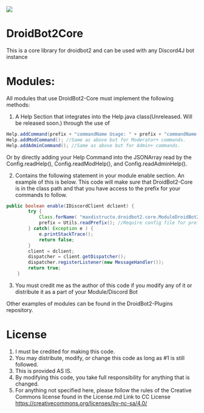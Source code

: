 [![](https://jitpack.io/v/MaxDistructo/droidbot2core.svg)](https://jitpack.io/#MaxDistructo/droidbot2core)

# DroidBot2Core

This is a core library for droidbot2 and can be used with any Discord4J bot instance

# Modules:

All modules that use DroidBot2-Core must implement the following methods:

1. A Help Section that integrates into the Help.java class(Unreleased. Will be released soon.) through the use of
```java
Help.addCommand(prefix + "commandName Usage: " + prefix + "commandName @User <#channel> \n This commmand is an example command");
Help.addModCommand(); //Same as above but for Moderator+ commands.
Help.addAdminCommand(); //Same as above but for Admin+ commands.
```
Or by directly adding your Help Command into the JSONArray read by the Config.readHelp(), Config.readModHelp(), and Config.readAdminHelp().

2. Contains the following statement in your module enable section. An example of this is below. This code will make sure that DroidBot2-Core is in the class path and that you have access to the prefix for your commands to follow.
```java
public boolean enable(IDiscordClient dclient) {
		try {
 			Class.forName( "maxdistructo.droidbot2.core.ModuleDroidBot2Core" ); //Checks for droidbot2-core to be in classpath
			prefix = Utils.readPrefix(); //Require config file for prefix
		} catch( Exception e ) {
			e.printStackTrace();
			return false;
		}
		client = dclient;
		dispatcher = client.getDispatcher();
		dispatcher.registerListener(new MessageHandler());
		return true;
	}
```
3. You must credit me as the author of this code if you modify any of it or distribute it as a part of your Module/Discord Bot

Other examples of modules can be found in the DroidBot2-Plugins repository.

# License

1. I must be credited for making this code.
2. You may distribute, modify, or change this code as long as #1 is still followed.
3. This is provided AS IS.
4. By modifying this code, you take full responsibility for anything that is changed.
5. For anything not specified here, please follow the rules of the Creative Commons license found in the License.md
Link to CC License https://creativecommons.org/licenses/by-nc-sa/4.0/

